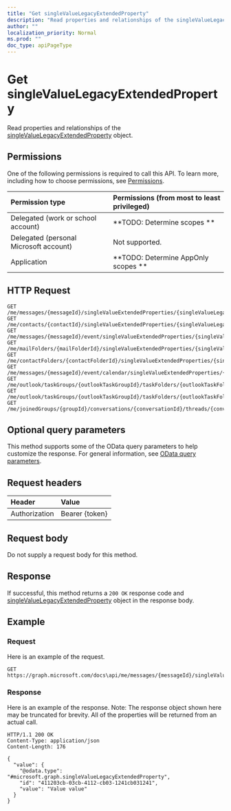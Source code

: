 ```yaml
---
title: "Get singleValueLegacyExtendedProperty"
description: "Read properties and relationships of the singleValueLegacyExtendedProperty object."
author: ""
localization_priority: Normal
ms.prod: ""
doc_type: apiPageType
---
```


# Get singleValueLegacyExtendedProperty

Read properties and relationships of the [singleValueLegacyExtendedProperty](../resources/singlevaluelegacyextendedproperty.md) object.

## Permissions
One of the following permissions is required to call this API. To learn more, including how to choose permissions, see [Permissions](/concepts/permissions-reference.md).

|Permission type|Permissions (from most to least privileged)|
|:---|:---|
|Delegated (work or school account)|**TODO: Determine scopes **|
|Delegated (personal Microsoft account)|Not supported.|
|Application|**TODO: Determine AppOnly scopes **|

## HTTP Request
<!-- {
  "blockType": "ignored"
}
-->
``` http
GET /me/messages/{messageId}/singleValueExtendedProperties/{singleValueLegacyExtendedPropertyId}
GET /me/contacts/{contactId}/singleValueExtendedProperties/{singleValueLegacyExtendedPropertyId}
GET /me/messages/{messageId}/event/singleValueExtendedProperties/{singleValueLegacyExtendedPropertyId}
GET /me/mailFolders/{mailFolderId}/singleValueExtendedProperties/{singleValueLegacyExtendedPropertyId}
GET /me/contactFolders/{contactFolderId}/singleValueExtendedProperties/{singleValueLegacyExtendedPropertyId}
GET /me/messages/{messageId}/event/calendar/singleValueExtendedProperties/{singleValueLegacyExtendedPropertyId}
GET /me/outlook/taskGroups/{outlookTaskGroupId}/taskFolders/{outlookTaskFolderId}/singleValueExtendedProperties/{singleValueLegacyExtendedPropertyId}
GET /me/outlook/taskGroups/{outlookTaskGroupId}/taskFolders/{outlookTaskFolderId}/tasks/{outlookTaskId}/singleValueExtendedProperties/{singleValueLegacyExtendedPropertyId}
GET /me/joinedGroups/{groupId}/conversations/{conversationId}/threads/{conversationThreadId}/posts/{postId}/singleValueExtendedProperties/{singleValueLegacyExtendedPropertyId}
```

## Optional query parameters
This method supports some of the OData query parameters to help customize the response. For general information, see [OData query parameters](/graph/query-parameters).

## Request headers
|Header|Value|
|:---|:---|
|Authorization|Bearer {token}|

## Request body
Do not supply a request body for this method.

## Response
If successful, this method returns a `200 OK` response code and [singleValueLegacyExtendedProperty](../resources/singlevaluelegacyextendedproperty.md) object in the response body.

## Example

### Request
Here is an example of the request.
<!-- {
  "blockType": "request",
  "name": "get_singlevaluelegacyextendedproperty"
}
-->
``` http
GET https://graph.microsoft.com/docs\api/me/messages/{messageId}/singleValueExtendedProperties/{singleValueLegacyExtendedPropertyId}
```

### Response
Here is an example of the response. Note: The response object shown here may be truncated for brevity. All of the properties will be returned from an actual call.
<!-- {
  "blockType": "response",
  "truncated": true,
  "@odata.type": "microsoft.graph.singleValueLegacyExtendedProperty"
}
-->
``` http
HTTP/1.1 200 OK
Content-Type: application/json
Content-Length: 176

{
  "value": {
    "@odata.type": "#microsoft.graph.singleValueLegacyExtendedProperty",
    "id": "411203cb-03cb-4112-cb03-1241cb031241",
    "value": "Value value"
  }
}
```

